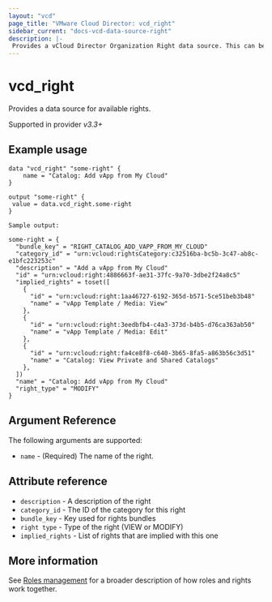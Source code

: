 ```yaml
---
layout: "vcd"
page_title: "VMware Cloud Director: vcd_right"
sidebar_current: "docs-vcd-data-source-right"
description: |-
 Provides a vCloud Director Organization Right data source. This can be used to read existing rights
---
```


# vcd\_right

Provides a data source for available rights.

Supported in provider *v3.3+*

## Example usage

```hcl
data "vcd_right" "some-right" {
	name = "Catalog: Add vApp from My Cloud"
}

output "some-right" {
 value = data.vcd_right.some-right
}
```

```
Sample output:

some-right = {
  "bundle_key" = "RIGHT_CATALOG_ADD_VAPP_FROM_MY_CLOUD"
  "category_id" = "urn:vcloud:rightsCategory:c32516ba-bc5b-3c47-ab8c-e1bfc223253c"
  "description" = "Add a vApp from My Cloud"
  "id" = "urn:vcloud:right:4886663f-ae31-37fc-9a70-3dbe2f24a8c5"
  "implied_rights" = toset([
    {
      "id" = "urn:vcloud:right:1aa46727-6192-365d-b571-5ce51beb3b48"
      "name" = "vApp Template / Media: View"
    },
    {
      "id" = "urn:vcloud:right:3eedbfb4-c4a3-373d-b4b5-d76ca363ab50"
      "name" = "vApp Template / Media: Edit"
    },
    {
      "id" = "urn:vcloud:right:fa4ce8f8-c640-3b65-8fa5-a863b56c3d51"
      "name" = "Catalog: View Private and Shared Catalogs"
    },
  ])
  "name" = "Catalog: Add vApp from My Cloud"
  "right_type" = "MODIFY"
}
```

## Argument Reference

The following arguments are supported:

* `name` - (Required) The name of the right.

## Attribute reference

* `description` - A description of the right
* `category_id` - The ID of the category for this right
* `bundle_key` - Key used for rights bundles
* `right type` - Type of the right (VIEW or MODIFY)
* `implied_rights` - List of rights that are implied with this one

## More information

See [Roles management](/docs/providers/vcd/guides/roles_management.html) for a broader description of how roles and
rights work together.